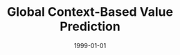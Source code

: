 ---
title: "Global Context-Based Value Prediction"
date: 1999-01-01
venue: "Proceedings of the Fifth International Symposium on High-Performance Computer Architecture, Orlando, FL, USA, January 9-12, 1999"
paperurl: https://doi.org/10.1109/HPCA.1999.744311
authors: "Tarun Nakra, Rajiv Gupta and Mary Lou Soffa"
awards: ""
---